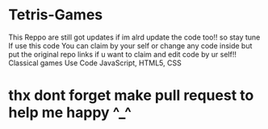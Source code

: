 # Tetris-Games
 This Reppo are still got updates if im alrd update the code too!! so stay tune 
 If use this code You can claim by your self or change any code inside
 but put the original repo links if u want to claim and edit code by ur self!!
Classical games Use Code JavaScript, HTML5, CSS
 
# thx dont forget make pull request to help me happy ^_^

